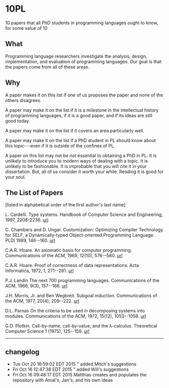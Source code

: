 # 10PL
10 papers that all PhD students in programming languages ought to know, for some value of 10

What
----

Programming language researchers investigate the analysis, design,
implementation, and evaluation of programming languages. Our goal 
is that the papers come from all of these areas. 

Why
---

A paper makes it on this list if one of us proposes the paper and none of
the others disagrees.

A paper may make it on the list if it is a milestone in the intellectual
history of programming languages, if it is a good paper, and if its ideas
are still good today. 

A paper may make it on the list if it covers an area particularly well. 

A paper may make it on the list if a PhD student in PL should know about
this topic---even if it is outside of the confines of PL. 

A paper on this list may not be *not* essential to obtaining a PhD in
PL. It is unlikely to introduce you to modern ways of dealing with a
topic. It is unlikely to be fashionable. It is improbable that you will
cite it in your dissertation. But, all of us consider it worth your
while. Reading it is good for your soul. 

The List of Papers 
------------------

[listed in alphabetical order of the first author's last name]

L. Cardelli.
Type systems. 
Handbook of Computer Science and Engineering, 1997, 2208-2236.
[url](http://lucacardelli.name/papers/typesystems.pdf)

C. Chambers and D. Ungar.
Customization: Optimizing Compiler Technology for SELF, 
a Dynamically-typed Object-oriented Programming Language.
PLDI 1989, 146--160.
[url](http://dl.acm.org/citation.cfm?id=74831)

C.A.R. Hoare.
An axiomatic basis for computer programming. 
Communications of the ACM, 1969, 12(10), 576-–580.
[url](http://dl.acm.org/citation.cfm?id=363259)

C.A.R. Hoare.
Proof of correctness of data representations.
Acta Informatica, 1972, 1, 271--281.
[url](http://link.springer.com/article/10.1007%2FBF00289507#page-1)

P.J. Landin 
The next 700 programming languages. 
Communications of the ACM, 1966, 9(3), 157--166.
[url](http://dl.acm.org/citation.cfm?id=365257)

J.H. Morris, Jr. and Ben Wegbreit.
Subgoal induction.
Communications of the ACM, 1977, 20(4), 209--222.
[url](http://dl.acm.org/citation.cfm?id=359466)

D.L. Parnas
On the criteria to be used in decomposing systems into modules.
Communications of the ACM, 1972, 15(12), 1053--1058.
[url](http://dl.acm.org/citation.cfm?id=361623)

G.D. Plotkin.
Call-by-name, call-by-value, and the λ-calculus.
Theoretical Computer Science 1 (1975), 125--159.
[url](http://homepages.inf.ed.ac.uk/gdp/publications/cbn_cbv_lambda.pdf)

----
## changelog
* Tue Oct 20 16:59:02 EDT 2015  " added Mitch's suggestions 
* Fri Oct 16 12:47:38 EDT 2015  " added Will's suggestions 
* Fri Oct 16 09:48:17 EDT 2015 Matthias creates and populates the
repository with Amal's, Jan's, and his own ideas
